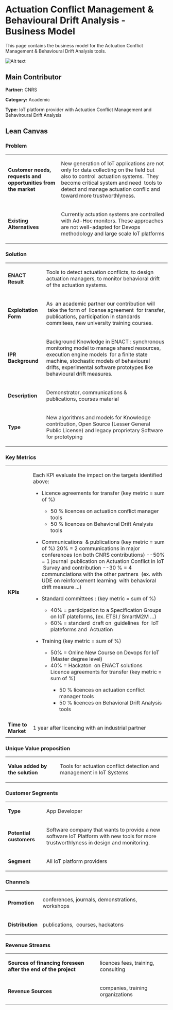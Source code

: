 # Actuation Conflict Management & Behavioural Drift Analysis - Business Model

This page contains the business model for the Actuation Conflict Management & Behavioural Drift Analysis tools.

![Alt text](https://github.com/enactproject/ENACTBusinessModel/blob/master/BusinessModels/Images/ACM%26BDA.png?raw=true "ACM&BDA")

## Main Contributor

**Partner:** CNRS

**Category:** Academic

**Type:** IoT  platform provider with Actuation Conflict Management and Behaviroural Drift Analysis

## Lean Canvas

### Problem

<table>
  <tr>
    <td rowspan="1">
      <b>Customer needs, requests and opportunities from the market</b>
    </td>
    <td rowspan="1">
      <p>New generation of IoT applications are  not only for data collecting on the field but also to control  actuation systems.  They become critical system and need  tools to detect and manage actuation conflic and toward more trustworthlyness. </p>
    </td>
  </tr>
  <tr>
    <td rowspan="1">
      <b>Existing Alternatives</b> </td>
    <td rowspan="1">
      <p>Currently actuation systems are controlled with Ad-Hoc monitors. These approaches are not well-adapted for Devops methodology and  large scale IoT platforms </p>
    </td>
      </tr>
</table>

### Solution

<table>
  <tr>
    <td rowspan="1">
      <b>ENACT Result</b>
    </td>
    <td rowspan="1">
      <p>Tools to detect actuation conflicts, to design actuation managers, to monitor behavioral drift  of the actuation systems.</p>
    </td>
  </tr>
  <tr>
    <td rowspan="1">
      <b>Exploitation Form</b> </td>
    <td rowspan="1">
      <p>As  an academic partner our contribution will  take the form of  license agreement  for transfer, publications, participation in standards commitees, new university training courses. </p>
    </td>
      </tr>
    <tr>
    <td rowspan="1">
      <b>IPR Background </b> </td>
    <td rowspan="1">
      <p>Background Knowledge in ENACT : synchronous monitoring model to manage shared resources, execution engine models  for a finite state machine, stochastic models of behavioural drifts, experimental software prototypes like behavioural drift measures.  </p>
    </td>
      </tr>
   <tr>
    <td rowspan="1">
      <b>Description </b> </td>
    <td rowspan="1">
      <p>Demonstrator, communications & publications, courses material  </p>
    </td>
      </tr>
     <tr>
    <td rowspan="1">
      <b>Type</b> </td>
    <td rowspan="1">
      <p>New algorithms and models for Knowledge contribution, Open Source (Lesser General Public License) and legacy proprietary Software for prototyping </p>
    </td>
      </tr>
</table>

### Key Metrics

<table>
  <tr>
    <td rowspan="1">
      <b>KPIs</b>
    </td>
    <td rowspan="1">
      <p>Each KPI evaluate the impact on the targets identified above:  

* Licence agreements for transfer (key metric = sum of %) 
  * 50 % licences on actuation conflict manager tools 
  * 50 % licences on Behavioral Drift Analysis tools
   
* Communications  & publications (key metric = sum of %) 
  20% = 2 communications in major conferences (on both CNRS contributions)
  --50% = 1 journal  publication on Actuation Conflict in IoT  Survey and contribution 
  --30 % = 4 communciations with the other partners  (ex. with UDE on reinforcement learning  with behavioral drift measure ...)

* Standard committees : (key metric = sum of %) 
  * 40% = participation to a Specification Groups on IoT plateforms, (ex. ETSI / SmartM2M ...)
  * 60% = standard  draft on  guidelines  for  IoT plateforms and  Actuation  
    
* Training (key metric = sum of %) 
  * 50% = Online New Course on Devops for IoT (Master degree level) 
  * 40% = Hackaton  on ENACT solutions 
  
  <ul>
  Licence agreements for transfer (key metric = sum of %) 
  <ul> 
    <li> 50 % licences on actuation conflict manager tools</li>
    <li> 50 % licences on Behavioral Drift Analysis tools </li>
    </ul>
    
   

</ul>

</p>
    </td>
  </tr>
  <tr>
    <td rowspan="1">
      <b>Time to Market</b> </td>
    <td rowspan="1">
      <p>1 year after licencing with an industrial partner  </p>
    </td>
      </tr>
</table>

### Unique Value proposition

<table>
  <tr>
    <td rowspan="1">
      <b>Value added by the solution</b>
    </td>
    <td rowspan="1">
      <p>Tools for actuation conflict detection and management in IoT Systems  </p>
    </td>
  </tr>
</table>

### Customer Segments

<table>
  <tr>
    <td rowspan="1">
      <b>Type</b>
    </td>
    <td rowspan="1">
      <p>App Developer</p>
    </td>
  </tr>
    <tr>
    <td rowspan="1">
      <b>Potential customers</b>
    </td>
    <td rowspan="1">
      <p>Software company that wants to provide a new software IoT Platform with new tools for more trustworthlyness in design and monitoring.</p>
    </td>
  </tr>
  <tr>
    <td rowspan="1">
      <b>Segment</b>
    </td>
    <td rowspan="1">
      <p>All IoT platform providers</p>
    </td>
  </tr>
</table>

### Channels
<table>
  <tr>
    <td rowspan="1">
      <b>Promotion</b>
    </td>
    <td rowspan="1">
      <p>conferences, journals, demonstrations, workshops </p>
    </td>
  </tr>
   <tr>
    <td rowspan="1">
      <b>Distribution</b>
    </td>
    <td rowspan="1">
      <p>publications,  courses, hackatons</p>
    </td>
  </tr>
</table>

### Revenue Streams
<table>
  <tr>
    <td rowspan="1">
      <b>Sources of financing foreseen after the end of the project </b>
    </td>
    <td rowspan="1">
      <p>licences fees, training, consulting </p>
    </td>
  </tr>
   <tr>
    <td rowspan="1">
      <b> Revenue Sources</b>
    </td>
    <td rowspan="1">
      <p>companies, training organizations</p>
    </td>
  </tr>
</table>
